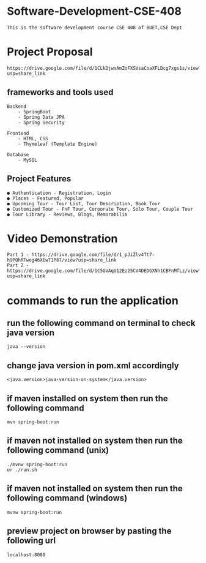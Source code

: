 # Software-Development-CSE-408 

    This is the software development course CSE 408 of BUET,CSE Dept

# Project Proposal

    https://drive.google.com/file/d/1CLkDjwxAmZoFXSVsaCoaXFLDcg7xgs1s/view?usp=share_link

## frameworks and tools used

    Backend
        - SpringBoot
        - Spring Data JPA
        - Spring Security
    
    Frontend
        - HTML, CSS
        - Thymeleaf (Template Engine)
    
    Database
        - MySQL

## Project Features

    ● Authentication - Registration, Login
    ● Places - Featured, Popular
    ● Upcoming Tour - Tour List, Tour Description, Book Tour
    ● Customized Tour - FnF Tour, Corporate Tour, Solo Tour, Couple Tour
    ● Tour Library - Reviews, Blogs, Memorabilia

# Video Demonstration

    Part 1 - https://drive.google.com/file/d/1_pJiZlv4Tt7-h9PQhRTweg46XEwT1P87/view?usp=share_link
    Part 2 - https://drive.google.com/file/d/1C5GVAqU12Ez25CV4DEDGXNh1CBFnMfLz/view?usp=share_link

# commands to run the application

## run the following command on terminal to check java version

    java --version

## change java version in pom.xml accordingly

    <java.version>java-version-on-system</java.version>

## if maven installed on system then run the following command

    mvn spring-boot:run

## if maven not installed on system then run the following command (unix)

    ./mvnw spring-boot:run 
    or ./run.sh 

## if maven not installed on system then run the following command (windows)

    mvnw spring-boot:run

## preview project on browser by pasting the following url

    localhost:8080


